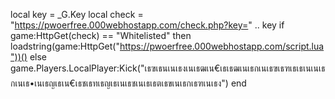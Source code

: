 local key = _G.Key
local check = "https://pwoerfree.000webhostapp.com/check.php?key=" .. key
if game:HttpGet(check) == "Whitelisted" then
loadstring(game:HttpGet("https://pwoerfree.000webhostapp.com/script.lua"))()
else
game.Players.LocalPlayer:Kick("เธฃเธนเนเธงเนเธฒเน€เธเธฒเนเธกเนเธฃเธฑเธเธเนเนเธกเนเธ•เนเธญเธเน€เธชเธทเธญเธเนเธชเนเธเธตเธขเนเธกเธฑเนเธง")
end
